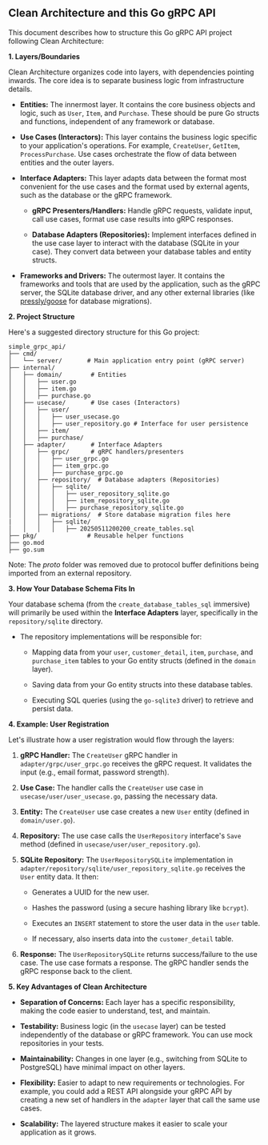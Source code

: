 ## Clean Architecture and this Go gRPC API

This document describes how to structure this Go gRPC API project following Clean Architecture:

**1. Layers/Boundaries**

Clean Architecture organizes code into layers, with dependencies pointing inwards. The core idea is to separate business logic from infrastructure details.

- **Entities:** The innermost layer. It contains the core business objects and logic, such as `User`, `Item`, and `Purchase`. These should be pure Go structs and functions, independent of any framework or database.

- **Use Cases (Interactors):** This layer contains the business logic specific to your application's operations. For example, `CreateUser`, `GetItem`, `ProcessPurchase`. Use cases orchestrate the flow of data between entities and the outer layers.

- **Interface Adapters:** This layer adapts data between the format most convenient for the use cases and the format used by external agents, such as the database or the gRPC framework.

  - **gRPC Presenters/Handlers:** Handle gRPC requests, validate input, call use cases, format use case results into gRPC responses.

  - **Database Adapters (Repositories):** Implement interfaces defined in the use case layer to interact with the database (SQLite in your case). They convert data between your database tables and entity structs.

- **Frameworks and Drivers:** The outermost layer. It contains the frameworks and tools that are used by the application, such as the gRPC server, the SQLite database driver, and any other external libraries (like [pressly/goose](https://github.com/pressly/goose) for database migrations).

**2. Project Structure**

Here's a suggested directory structure for this Go project:

    simple_grpc_api/
    ├── cmd/
    │   └── server/       # Main application entry point (gRPC server)
    ├── internal/
    │   ├── domain/        # Entities
    │   │   ├── user.go
    │   │   ├── item.go
    │   │   ├── purchase.go
    │   ├── usecase/       # Use cases (Interactors)
    │   │   ├── user/
    │   │   │   ├── user_usecase.go
    │   │   │   ├── user_repository.go # Interface for user persistence
    │   │   ├── item/
    │   │   ├── purchase/
    │   ├── adapter/       # Interface Adapters
    │   │   ├── grpc/      # gRPC handlers/presenters
    │   │   │   ├── user_grpc.go
    │   │   │   ├── item_grpc.go
    │   │   │   ├── purchase_grpc.go
    │   │   ├── repository/  # Database adapters (Repositories)
    │   │   │   ├── sqlite/
    │   │   │   │   ├── user_repository_sqlite.go
    │   │   │   │   ├── item_repository_sqlite.go
    │   │   │   │   ├── purchase_repository_sqlite.go
    │   │   ├── migrations/  # Store database migration files here
    |   │   │   ├── sqlite/
    │   │   │   │   ├── 20250511200200_create_tables.sql
    ├── pkg/              # Reusable helper functions
    ├── go.mod
    ├── go.sum

Note: The _proto_ folder was removed due to protocol buffer definitions being imported from an external repository.

**3. How Your Database Schema Fits In**

Your database schema (from the `create_database_tables_sql` immersive) will primarily be used within the **Interface Adapters** layer, specifically in the `repository/sqlite` directory.

- The repository implementations will be responsible for:

  - Mapping data from your `user`, `customer_detail`, `item`, `purchase`, and `purchase_item` tables to your Go entity structs (defined in the `domain` layer).

  - Saving data from your Go entity structs into these database tables.

  - Executing SQL queries (using the `go-sqlite3` driver) to retrieve and persist data.

**4. Example: User Registration**

Let's illustrate how a user registration would flow through the layers:

1.  **gRPC Handler:** The `CreateUser` gRPC handler in `adapter/grpc/user_grpc.go` receives the gRPC request. It validates the input (e.g., email format, password strength).

2.  **Use Case:** The handler calls the `CreateUser` use case in `usecase/user/user_usecase.go`, passing the necessary data.

3.  **Entity:** The `CreateUser` use case creates a new `User` entity (defined in `domain/user.go`).

4.  **Repository:** The use case calls the `UserRepository` interface's `Save` method (defined in `usecase/user/user_repository.go`).

5.  **SQLite Repository:** The `UserRepositorySQLite` implementation in `adapter/repository/sqlite/user_repository_sqlite.go` receives the `User` entity data. It then:

    - Generates a UUID for the new user.

    - Hashes the password (using a secure hashing library like `bcrypt`).

    - Executes an `INSERT` statement to store the user data in the `user` table.

    - If necessary, also inserts data into the `customer_detail` table.

6.  **Response:** The `UserRepositorySQLite` returns success/failure to the use case. The use case formats a response. The gRPC handler sends the gRPC response back to the client.

**5. Key Advantages of Clean Architecture**

- **Separation of Concerns:** Each layer has a specific responsibility, making the code easier to understand, test, and maintain.

- **Testability:** Business logic (in the `usecase` layer) can be tested independently of the database or gRPC framework. You can use mock repositories in your tests.

- **Maintainability:** Changes in one layer (e.g., switching from SQLite to PostgreSQL) have minimal impact on other layers.

- **Flexibility:** Easier to adapt to new requirements or technologies. For example, you could add a REST API alongside your gRPC API by creating a new set of handlers in the `adapter` layer that call the same use cases.

- **Scalability:** The layered structure makes it easier to scale your application as it grows.
